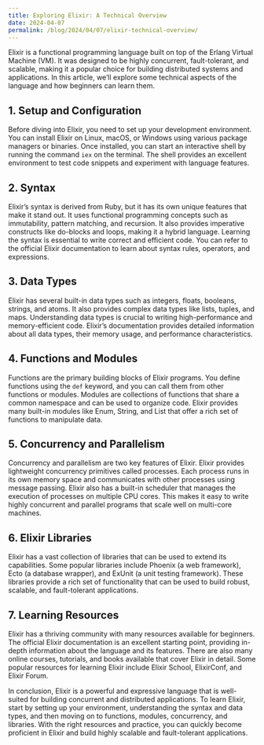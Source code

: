 ```yaml
---
title: Exploring Elixir: A Technical Overview
date: 2024-04-07
permalink: /blog/2024/04/07/elixir-technical-overview/
---
```


Elixir is a functional programming language built on top of the Erlang Virtual Machine (VM). It was designed to be highly concurrent, fault-tolerant, and scalable, making it a popular choice for building distributed systems and applications. In this article, we’ll explore some technical aspects of the language and how beginners can learn them.

## 1. Setup and Configuration

Before diving into Elixir, you need to set up your development environment. You can install Elixir on Linux, macOS, or Windows using various package managers or binaries. Once installed, you can start an interactive shell by running the command `iex` on the terminal. The shell provides an excellent environment to test code snippets and experiment with language features.

## 2. Syntax

Elixir’s syntax is derived from Ruby, but it has its own unique features that make it stand out. It uses functional programming concepts such as immutability, pattern matching, and recursion. It also provides imperative constructs like do-blocks and loops, making it a hybrid language. Learning the syntax is essential to write correct and efficient code. You can refer to the official Elixir documentation to learn about syntax rules, operators, and expressions.

## 3. Data Types

Elixir has several built-in data types such as integers, floats, booleans, strings, and atoms. It also provides complex data types like lists, tuples, and maps. Understanding data types is crucial to writing high-performance and memory-efficient code. Elixir’s documentation provides detailed information about all data types, their memory usage, and performance characteristics.

## 4. Functions and Modules

Functions are the primary building blocks of Elixir programs. You define functions using the `def` keyword, and you can call them from other functions or modules. Modules are collections of functions that share a common namespace and can be used to organize code. Elixir provides many built-in modules like Enum, String, and List that offer a rich set of functions to manipulate data.

## 5. Concurrency and Parallelism

Concurrency and parallelism are two key features of Elixir. Elixir provides lightweight concurrency primitives called processes. Each process runs in its own memory space and communicates with other processes using message passing. Elixir also has a built-in scheduler that manages the execution of processes on multiple CPU cores. This makes it easy to write highly concurrent and parallel programs that scale well on multi-core machines.

## 6. Elixir Libraries

Elixir has a vast collection of libraries that can be used to extend its capabilities. Some popular libraries include Phoenix (a web framework), Ecto (a database wrapper), and ExUnit (a unit testing framework). These libraries provide a rich set of functionality that can be used to build robust, scalable, and fault-tolerant applications.

## 7. Learning Resources

Elixir has a thriving community with many resources available for beginners. The official Elixir documentation is an excellent starting point, providing in-depth information about the language and its features. There are also many online courses, tutorials, and books available that cover Elixir in detail. Some popular resources for learning Elixir include Elixir School, ElixirConf, and Elixir Forum.

In conclusion, Elixir is a powerful and expressive language that is well-suited for building concurrent and distributed applications. To learn Elixir, start by setting up your environment, understanding the syntax and data types, and then moving on to functions, modules, concurrency, and libraries. With the right resources and practice, you can quickly become proficient in Elixir and build highly scalable and fault-tolerant applications.
